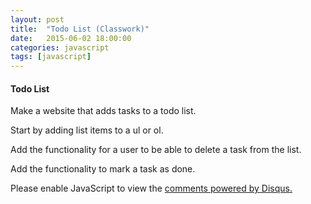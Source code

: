 ```yaml
---
layout: post
title:  "Todo List (Classwork)"
date:   2015-06-02 18:00:00
categories: javascript
tags: [javascript]
---
```



<h4>Todo List</h4>
<p>Make a website that adds tasks to a todo list.</p>
<p>Start by adding list items to a ul or ol.</p>
<p>Add the functionality for a user to be able to delete a task from the list.</p>
<p>Add the functionality to mark a task as done.</p>
  

<div id="disqus_thread"></div>
<script type="text/javascript">
    /* * * CONFIGURATION VARIABLES * * */
    var disqus_shortname = 'devschool';

    /* * * DON'T EDIT BELOW THIS LINE * * */
    (function() {
        var dsq = document.createElement('script'); dsq.type = 'text/javascript'; dsq.async = true;
        dsq.src = '//' + disqus_shortname + '.disqus.com/embed.js';
        (document.getElementsByTagName('head')[0] || document.getElementsByTagName('body')[0]).appendChild(dsq);
    })();
</script>
<noscript>Please enable JavaScript to view the <a href="https://disqus.com/?ref_noscript" rel="nofollow">comments powered by Disqus.</a></noscript>